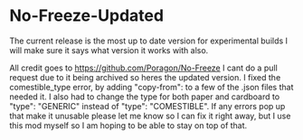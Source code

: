 # No-Freeze-Updated

The current release is the most up to date version for experimental builds
I will make sure it says what version it works with also.

All credit goes to https://github.com/Poragon/No-Freeze I cant do a pull request due to it being archived so heres the updated version. I fixed the comestible_type error, by adding "copy-from": to a few of the .json files that needed it. I also had to change the type for both paper and cardboard to "type": "GENERIC" instead of "type": "COMESTIBLE". If any errors pop up that make it unusable please let me know so I can fix it right away, but I use this mod myself so I am hoping to be able to stay on top of that.
